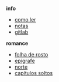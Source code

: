 **info**
-   [como ler](/leitura)
-   [notas](/notas)
-   [gitlab](https://gitlab.com/oliviamaia/norte)

**romance**
-   [folha de rosto](/draft_/_rosto)
-   [epígrafe](/draft_/_epigrafe)
-   [norte](/draft_/_draft)
-   [capítulos soltos](/draft_/_part)
